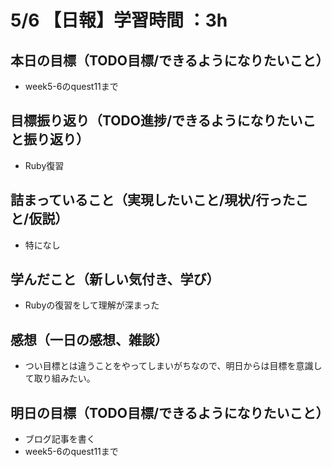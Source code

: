 # 5/6 【日報】学習時間 ：3h
## 本日の目標（TODO目標/できるようになりたいこと）
- week5-6のquest11まで
## 目標振り返り（TODO進捗/できるようになりたいこと振り返り）
- Ruby復習
## 詰まっていること（実現したいこと/現状/行ったこと/仮説）
- 特になし
## 学んだこと（新しい気付き、学び）
- Rubyの復習をして理解が深まった
## 感想（一日の感想、雑談）
- つい目標とは違うことをやってしまいがちなので、明日からは目標を意識して取り組みたい。
## 明日の目標（TODO目標/できるようになりたいこと）
- ブログ記事を書く
- week5-6のquest11まで
